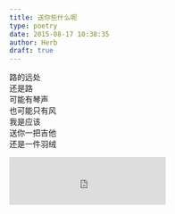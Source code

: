 ```yaml
---  
title: 送你些什么呢  
type: poetry  
date: 2015-08-17 10:38:35  
author: Herb  
draft: true
---    
```

路的远处    
还是路    
可能有琴声    
也可能只有风    
我是应该    
送你一把吉他    
还是一件羽绒    
<iframe frameborder="no" border="0" marginwidth="0" marginheight="0" width=280 height=86 src="https://music.163.com/outchain/player?type=2&id=22642420&auto=1&height=66"></iframe>